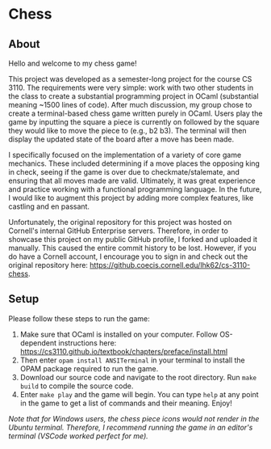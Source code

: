 # Chess

## About
Hello and welcome to my chess game!

This project was developed as a semester-long project for the course CS 3110. The requirements were very simple: work with two other students in the class to create a substantial programming project in OCaml (substantial meaning ~1500 lines of code). After much discussion, my group chose to create a terminal-based chess game written purely in OCaml. Users play the game by inputting the square a piece is currently on followed by the square they would like to move the piece to (e.g., b2 b3). The terminal will then display the updated state of the board after a move has been made.

I specifically focused on the implementation of a variety of core game mechanics. These included determining if a move places the opposing king in check, seeing if the game is over due to checkmate/stalemate, and ensuring that all moves made are valid. Ultimately, it was great experience and practice working with a functional programming language. In the future, I would like to augment this project by adding more complex features, like castling and en passant.

Unfortunately, the original repository for this project was hosted on Cornell's internal GitHub Enterprise servers. Therefore, in order to showcase this project on my public GitHub profile, I forked and uploaded it manually. This caused the entire commit history to be lost. However, if you do have a Cornell account, I encourage you to sign in and check out the original repository here: https://github.coecis.cornell.edu/lhk62/cs-3110-chess.

## Setup
Please follow these steps to run the game:
1. Make sure that OCaml is installed on your computer. Follow OS-dependent instructions here: https://cs3110.github.io/textbook/chapters/preface/install.html
2. Then enter `opam install ANSITerminal` in your terminal to install the OPAM package required to run the game.
3. Download our source code and navigate to the root directory. Run `make build` to compile the source code.
4. Enter `make play` and the game will begin. You can type `help` at any point in the game to get a list of commands and their meaning. Enjoy!

*Note that for Windows users, the chess piece icons would not render in the Ubuntu terminal. Therefore, I recommend running the game in an editor's terminal (VSCode worked perfect for me).*

